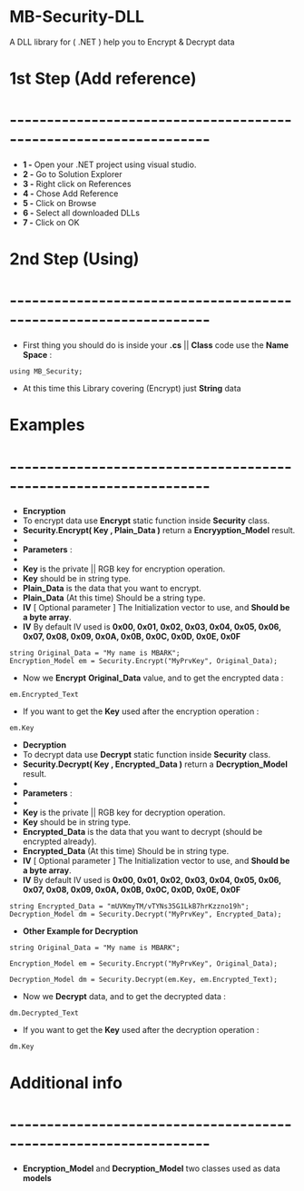 # MB-Security-DLL
A DLL library for ( .NET ) help you to Encrypt &amp; Decrypt data
# 1st Step (Add reference)
# -----------------------------------------------------------------
- **1 -** Open your .NET project using visual studio.
- **2 -** Go to Solution Explorer
- **3 -** Right click on References
- **4 -** Chose Add Reference
- **5 -** Click on Browse
- **6 -** Select all downloaded DLLs
- **7 -** Click on OK

# 2nd Step (Using)
# -----------------------------------------------------------------
- First thing you should do is inside your **.cs** || **Class** code use the **Name Space** :  

```
using MB_Security;
```

- At this time this Library covering (Encrypt) just **String** data

# Examples
# -----------------------------------------------------------------
- **Encryption**
- To encrypt data use **Encrypt** static function inside **Security** class.
- **Security.Encrypt( Key , Plain_Data )** return a **Encryyption_Model** result.
-
- **Parameters** : 
-
- **Key** is the private || RGB key for encryption operation.
- **Key** should be in string type.
- **Plain_Data** is the data that you want to encrypt.
- **Plain_Data** (At this time) Should be a string type.
- **IV** [ Optional parameter ] The Initialization vector to use, and **Should be a byte array**.
- **IV** By default IV used is **0x00, 0x01, 0x02, 0x03, 0x04, 0x05, 0x06, 0x07, 0x08, 0x09, 0x0A, 0x0B, 0x0C, 0x0D, 0x0E, 0x0F**

```
string Original_Data = "My name is MBARK";
Encryption_Model em = Security.Encrypt("MyPrvKey", Original_Data);
```
- Now we **Encrypt** **Original_Data** value, and to get the encrypted data :
```
em.Encrypted_Text
```

- If you want to get the **Key** used after the encryption operation :
```
em.Key
```

- **Decryption**
- To decrypt data use **Decrypt** static function inside **Security** class.
- **Security.Decrypt( Key , Encrypted_Data )** return a **Decryption_Model** result.
-
- **Parameters** : 
-
- **Key** is the private || RGB key for decryption operation.
- **Key** should be in string type.
- **Encrypted_Data** is the data that you want to decrypt (should be encrypted already).
- **Encrypted_Data** (At this time) Should be in string type.
- **IV** [ Optional parameter ] The Initialization vector to use, and **Should be a byte array**.
- **IV** By default IV used is **0x00, 0x01, 0x02, 0x03, 0x04, 0x05, 0x06, 0x07, 0x08, 0x09, 0x0A, 0x0B, 0x0C, 0x0D, 0x0E, 0x0F**

```
string Encrypted_Data = "mUVKmyTM/vTYNs35G1LkB7hrKzzno19h";
Decryption_Model dm = Security.Decrypt("MyPrvKey", Encrypted_Data);
```

- **Other Example for Decryption**
```
string Original_Data = "My name is MBARK";

Encryption_Model em = Security.Encrypt("MyPrvKey", Original_Data);

Decryption_Model dm = Security.Decrypt(em.Key, em.Encrypted_Text);

```

- Now we **Decrypt** data, and to get the decrypted data :
```
dm.Decrypted_Text
```

- If you want to get the **Key** used after the decryption operation :
```
dm.Key
```

# Additional info
# -----------------------------------------------------------------

- **Encryption_Model** and **Decryption_Model** two classes used as data **models**
